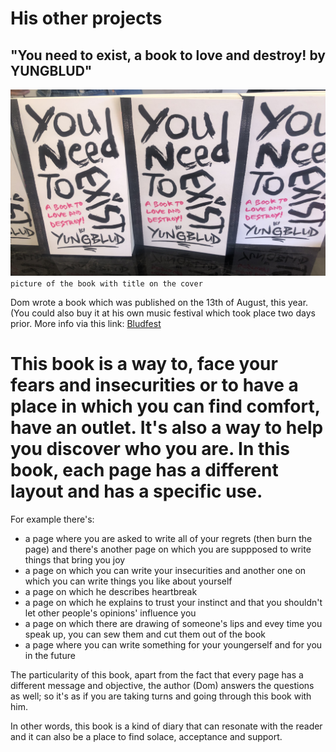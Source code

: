 # His other projects 
## "You need to exist, a book to love and destroy! by YUNGBLUD" 
  
![Alt text](../pic/photo.jpg) `picture of the book with title on the cover`  

Dom wrote a book which was published on the 13th of August, this year. (You could also buy it at his own music festival which took place two days prior. More info via this link: [Bludfest](../dossier/secondpage.md)

This book is a way to, face your fears and insecurities or to have a place in which you can find comfort, have an outlet. It's also a way to help you discover who you are. In this book, each page has a different layout and has a specific use.  
==================================================================== 

For example there's: 
* a page where you are asked to write all of your regrets (then burn the page) and there's another page on which you are suppposed to write things that bring you joy
* a page on which you can write your insecurities and another one on which you can write things you like about yourself
* a page on which he describes heartbreak
* a page on which he explains to trust your instinct and that you shouldn't let other people's opinions' influence you
* a page on which there are drawing of someone's lips and evey time you speak up, you can sew them and cut them out of the book
* a page where you can write something for your youngerself and for you in the future  

The particularity of this book, apart from the fact that every page has a different message and objective, the author (Dom) answers the questions as well; so it's as if you are taking turns and going through this book with him.  

In other words, this book is a kind of diary that can resonate with the reader and it can also be a place to find solace, acceptance and support. 


